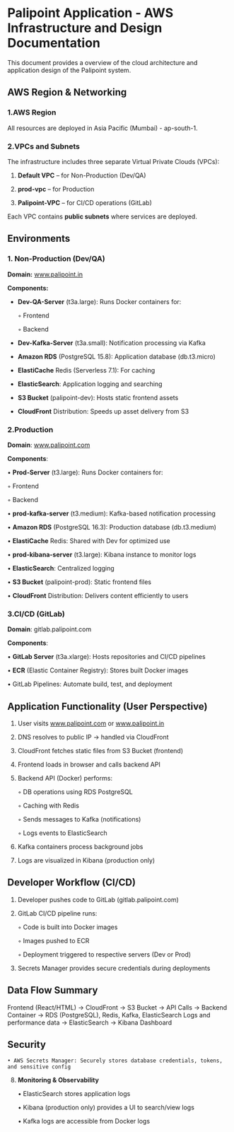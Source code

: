 # Palipoint Application - AWS Infrastructure and Design Documentation

   This document provides a overview of the cloud architecture and application design of the Palipoint system. 

## AWS Region & Networking

### 1.AWS Region

   All resources are deployed in Asia Pacific (Mumbai) - ap-south-1.

### 2.VPCs and Subnets

The infrastructure includes three separate Virtual Private Clouds (VPCs):
   
 1. **Default VPC** – for Non-Production (Dev/QA)
    
 2. **prod-vpc** – for Production
    
 3. **Palipoint-VPC** – for CI/CD operations (GitLab)

Each VPC contains **public subnets** where services are deployed.

## Environments

### 1. Non-Production (Dev/QA)

**Domain:** www.palipoint.in

**Components:**

- **Dev-QA-Server** (t3a.large): Runs Docker containers for:
   
   ◦ Frontend
   
   ◦ Backend

- **Dev-Kafka-Server** (t3a.small): Notification processing via Kafka

- **Amazon RDS** (PostgreSQL 15.8): Application database (db.t3.micro)

- **ElastiCache** Redis (Serverless 7.1): For caching

- **ElasticSearch**: Application logging and searching

- **S3 Bucket** (palipoint-dev): Hosts static frontend assets

- **CloudFront** Distribution: Speeds up asset delivery from S3

### 2.Production

**Domain**: www.palipoint.com

**Components**:

• **Prod-Server** (t3.large): Runs Docker containers for:

  ◦ Frontend
  
  ◦ Backend

• **prod-kafka-server** (t3.medium): Kafka-based notification processing

• **Amazon RDS** (PostgreSQL 16.3): Production database (db.t3.medium)

• **ElastiCache** Redis: Shared with Dev for optimized use

• **prod-kibana-server** (t3.large): Kibana instance to monitor logs

• **ElasticSearch**: Centralized logging

• **S3 Bucket** (palipoint-prod): Static frontend files

• **CloudFront** Distribution: Delivers content efficiently to users

### 3.CI/CD (GitLab)

**Domain**: gitlab.palipoint.com

**Components**:

• **GitLab Server** (t3a.xlarge): Hosts repositories and CI/CD pipelines

• **ECR** (Elastic Container Registry): Stores built Docker images

• GitLab Pipelines: Automate build, test, and deployment

## Application Functionality (User Perspective)
   
1. User visits www.palipoint.com or www.palipoint.in
    
2. DNS resolves to public IP → handled via CloudFront
    
3. CloudFront fetches static files from S3 Bucket (frontend)
    
4. Frontend loads in browser and calls backend API
    
5. Backend API (Docker) performs:
    
    ◦ DB operations using RDS PostgreSQL

    ◦ Caching with Redis
    
    ◦ Sends messages to Kafka (notifications)
        
    ◦ Logs events to ElasticSearch

6. Kafka containers process background jobs
    
7. Logs are visualized in Kibana (production only)

## Developer Workflow (CI/CD)
  
1. Developer pushes code to GitLab (gitlab.palipoint.com)

2. GitLab CI/CD pipeline runs:

   ◦ Code is built into Docker images

   ◦ Images pushed to ECR

   ◦ Deployment triggered to respective servers (Dev or Prod)

 3. Secrets Manager provides secure credentials during deployments

## Data Flow Summary
Frontend (React/HTML) → CloudFront → S3 Bucket → API Calls → Backend Container → RDS (PostgreSQL), Redis, Kafka, ElasticSearch
Logs and performance data → ElasticSearch → Kibana Dashboard

## Security
    • AWS Secrets Manager: Securely stores database credentials, tokens, and sensitive config
    
8. **Monitoring & Observability**

    • ElasticSearch stores application logs

    • Kibana (production only) provides a UI to search/view logs

   • Kafka logs are accessible from Docker logs


